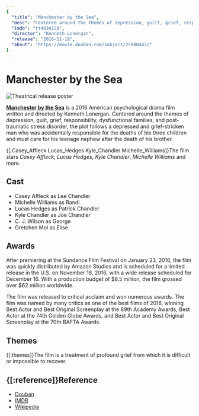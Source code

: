 ```yaml
---
{
  "title": "Manchester by the Sea",
  "desc": "Centered around the themes of depression, guilt, grief, responsibility, dysfunctional families, and post-traumatic stress disorder, the plot follows a depressed and grief-stricken man who was accidentally responsible for the deaths of his three children and must care for his teenage nephew after the death of his brother.",
  "imdb": "tt4034228",
  "director": "Kenneth Lonergan",
  "release": "2016-11-18",
  "about": "https://movie.douban.com/subject/25980443/"
}
---
```

# Manchester by the Sea

![Theatrical release poster](https://lovdin.com/images/manchester-by-the-sea-a9954c1.jpg)

[**Manchester by the Sea**](https://www.imdb.com/title/tt4034228/) is a 2016 American psychological drama film written and directed by Kenneth Lonergan. Centered around the themes of depression, guilt, grief, responsibility, dysfunctional families, and post-traumatic stress disorder, the plot follows a depressed and grief-stricken man who was accidentally responsible for the deaths of his three children and must care for his teenage nephew after the death of his brother.

{[;Casey_Affleck Lucas_Hedges Kyle_Chandler Michelle_Williams]}The film stars *Casey Affleck*, *Lucas Hedges*, *Kyle Chandler*, *Michelle Williams* and more.

<div data-section="main">

## Cast

<div data-section="cast">

- Casey Affleck as Lee Chandler
- Michelle Williams as Randi
- Lucas Hedges as Patrick Chandler
- Kyle Chandler as Joe Chandler
- C. J. Wilson as George
- Gretchen Mol as Elise

</div>

<div data-section="awards">

## Awards

After premiering at the Sundance Film Festival on January 23, 2016, the film was quickly distributed by Amazon Studios and is scheduled for a limited release in the U.S. on November 18, 2016, with a wide release scheduled for December 16. With a production budget of $8.5 million, the film grossed over $62 million worldwide.

The film was released to critical acclaim and won numerous awards. The film was named by many critics as one of the best films of 2016, winning Best Actor and Best Original Screenplay at the 89th Academy Awards, Best Actor at the 74th Golden Globe Awards, and Best Actor and Best Original Screenplay at the 70th BAFTA Awards.

</div>

## Themes

{[:themes]}The film is a treatment of profound grief from which it is difficult or impossible to recover.

</div>

## {[:reference]}Reference

- [Douban](https://movie.douban.com/subject/25980443/)
- [IMDB](https://www.imdb.com/title/tt4034228/)
- [Wikipedia](https://en.wikipedia.org/wiki/Manchester_by_the_Sea_(film))
